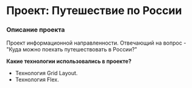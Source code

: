# Проект: Путешествие по России

### Описание проекта
Проект информационной направленности. Отвечающий на вопрос - "Куда можно поехать путешествовать в России?"

**Какие технологии использовались в проекте?**

* Технология Grid Layout.
* Технология Flex.

